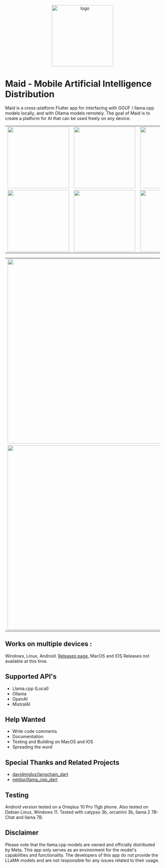 <div align="center">
  <picture>
    <img alt="logo" height="200px" src="https://github.com/Mobile-Artificial-Intelligence/maid/blob/main/.images/logo.png?raw=true">
  </picture>
</div>

# Maid - Mobile Artificial Intelligence Distribution
Maid is a cross-platform Flutter app for interfacing with GGUF / llama.cpp models locally, and with Ollama models remotely. The goal of Maid is to create a platform for AI that can be used freely on any device.

<div align="center">
  <table>
    <tr>
      <td><img src="https://github.com/Mobile-Artificial-Intelligence/maid/blob/main/.images/demo1.jpg?raw=true" width="200"></td>
      <td><img src="https://github.com/Mobile-Artificial-Intelligence/maid/blob/main/.images/demo2.jpg?raw=true" width="200"></td>
      <td><img src="https://github.com/Mobile-Artificial-Intelligence/maid/blob/main/.images/demo3.jpg?raw=true" width="200"></td>
    </tr>
    <tr>
      <td><img src="https://github.com/Mobile-Artificial-Intelligence/maid/blob/main/.images/demo4.jpg?raw=true" width="200"></td>
      <td><img src="https://github.com/Mobile-Artificial-Intelligence/maid/blob/main/.images/demo5.jpg?raw=true" width="200"></td>
      <td><img src="https://github.com/Mobile-Artificial-Intelligence/maid/blob/main/.images/demo6.jpg?raw=true" width="200"></td>
    </tr>
  </table>
  <table>
    <tr>
      <td><img src="https://github.com/Mobile-Artificial-Intelligence/maid/blob/main/.images/demo8.png?raw=true" width="600"></td>
      <td><img src="https://github.com/Mobile-Artificial-Intelligence/maid/blob/main/.images/demo9.png?raw=true" width="600"></td>
    </tr>
    <tr>
      <td><img src="https://github.com/Mobile-Artificial-Intelligence/maid/blob/main/.images/demo10.png?raw=true" width="600"></td>
      <td><img src="https://github.com/Mobile-Artificial-Intelligence/maid/blob/main/.images/demo11.png?raw=true" width="600"></td>
    </tr>
  </table>
</div>

## Works on multiple devices :
Windows, Linux, Android.
[Releases page.](https://github.com/Mobile-Artificial-Intelligence/maid/releases)
MacOS and IOS Releases not available at this time.

## Supported API's
- Llama.cpp (Local)
- Ollama
- OpenAI
- MistralAI

## Help Wanted
- Write code comments
- Documentation
- Testing and Building on MacOS and IOS
- Spreading the word

## Special Thanks and Related Projects
- [davidmigloz/langchain_dart](https://github.com/davidmigloz/langchain_dart)
- [netdur/llama_cpp_dart](https://github.com/netdur/llama_cpp_dart)

## Testing
Android version tested on a Oneplus 10 Pro 11gb phone.
Also tested on Debian Linux, Windows 11.
Tested with calypso 3b, orcamini 3b, llama 2 7B-Chat and llama 7B.

## Disclaimer
Please note that the llama.cpp models are owned and officially distributed by Meta. This app only serves as an environment for the model's 
capabilities and functionality. The developers of this app do not provide the LLaMA models and are not responsible for any issues related to their usage.
